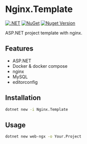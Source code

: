 # Nginx.Template

[![.NET](https://github.com/afgalvan/Nginx.Template/actions/workflows/dotnet.yml/badge.svg)](https://github.com/afgalvan/Nginx.Template/actions/workflows/dotnet.yml)
[![NuGet](https://github.com/afgalvan/Nginx.Template/actions/workflows/publish.yml/badge.svg)](https://github.com/afgalvan/Nginx.Template/actions/workflows/publish.yml)
[![Nuget Version](https://img.shields.io/nuget/v/Nginx.Template.svg)](https://www.nuget.org/packages/Nginx.Template/)

ASP.NET project template with nginx.

## Features

- ASP.NET
- Docker & docker compose
- nginx
- MySQL
- editorconfig

## Installation

```bash
dotnet new -i Nginx.Template
```

## Usage

```bash
dotnet new web-ngx -o Your.Project
```
